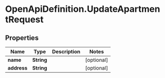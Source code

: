 # OpenApiDefinition.UpdateApartmentRequest

## Properties

Name | Type | Description | Notes
------------ | ------------- | ------------- | -------------
**name** | **String** |  | [optional] 
**address** | **String** |  | [optional] 


